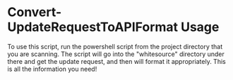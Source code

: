 # Convert-UpdateRequestToAPIFormat Usage
To use this script, run the powershell script from the project directory that you are scanning. The script will go into the "whitesource" directory under there and get the update request, and then will format it appropriately. This is all the information you need!
